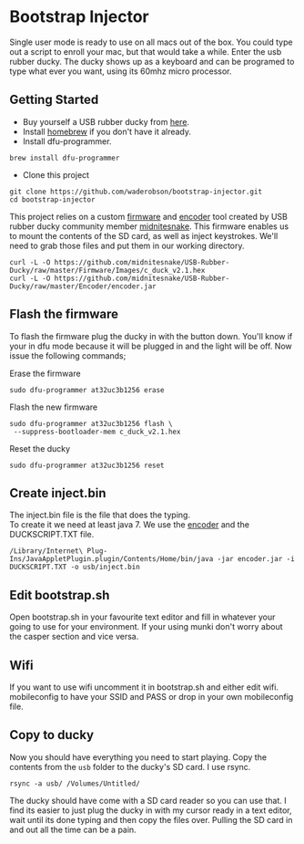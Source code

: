# Bootstrap Injector
Single user mode is ready to use on all macs out of the box. You could type out a script to enroll your mac, but that would take a while. Enter the usb rubber ducky. The ducky shows up as a keyboard and can be programed to type what ever you want, using its 60mhz micro processor.


## Getting Started
* Buy yourself a USB rubber ducky from [here](http://usbrubberducky.com).  
* Install [homebrew](http://brew.sh/) if you don't have it already.  
* Install dfu-programmer.
```#!bash
brew install dfu-programmer
```
* Clone this project
```#!bash
git clone https://github.com/waderobson/bootstrap-injector.git
cd bootstrap-injector
```

This project relies on a custom [firmware][firmware] and [encoder][encoder] tool
created by USB rubber ducky community member [midnitesnake](https://github.com/midnitesnake). This firmware enables us to mount the contents of the SD card, as
well as inject keystrokes. We'll need to grab those files and put them in our
working directory.

[encoder]:	https://github.com/midnitesnake/USB-Rubber-Ducky/raw/master/Encoder/encoder.jar
[firmware]:	https://github.com/midnitesnake/USB-Rubber-Ducky/raw/master/Firmware/Images/c_duck_v2.1.hex
```!#bash
curl -L -O https://github.com/midnitesnake/USB-Rubber-Ducky/raw/master/Firmware/Images/c_duck_v2.1.hex
curl -L -O https://github.com/midnitesnake/USB-Rubber-Ducky/raw/master/Encoder/encoder.jar
```

## Flash the firmware

To flash the firmware plug the ducky in with the button down. You'll know if your in dfu mode because it will be plugged in and the light will be off. Now issue the following commands;  

Erase the firmware  
```
sudo dfu-programmer at32uc3b1256 erase
```
Flash the new firmware
```
sudo dfu-programmer at32uc3b1256 flash \
 --suppress-bootloader-mem c_duck_v2.1.hex
```
Reset the ducky
```#!bash
sudo dfu-programmer at32uc3b1256 reset
```

## Create inject.bin

The inject.bin file is the file that does the typing.  
To create it we need at least java 7.
We use the [encoder][encoder] and the DUCKSCRIPT.TXT file.

```#!bash
/Library/Internet\ Plug-Ins/JavaAppletPlugin.plugin/Contents/Home/bin/java -jar encoder.jar -i DUCKSCRIPT.TXT -o usb/inject.bin
```

## Edit bootstrap.sh

Open bootstrap.sh in your favourite text editor and fill in whatever your going
to use for your environment. If your using munki don't worry about the casper
section and vice versa.

## Wifi

If you want to use wifi uncomment it in bootstrap.sh and either edit wifi.
mobileconfig to have your SSID and PASS or drop in your own mobileconfig file.

## Copy to ducky

Now you should have everything you need to start playing. Copy the contents from
the `usb` folder to the ducky's SD card. I use rsync.

```#!bash
rsync -a usb/ /Volumes/Untitled/
```
The ducky should have come with a SD card reader so you can use that. I find its
easier to just plug the ducky in with my cursor ready in a text editor, wait
until its done typing and then copy the files over. Pulling the SD card in and
out all the time can be a pain.
